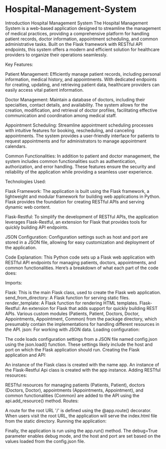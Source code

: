 # Hospital-Management-System

Introduction Hospital Management System
The Hospital Management System is a web-based application designed to streamline the management of medical practices, providing a comprehensive platform for handling patient records, doctor information, appointment scheduling, and common administrative tasks. Built on the Flask framework with RESTful API endpoints, this system offers a modern and efficient solution for healthcare providers to organize their operations seamlessly.

Key Features:

Patient Management: Efficiently manage patient records, including personal information, medical history, and appointments. With dedicated endpoints for creating, updating, and retrieving patient data, healthcare providers can easily access vital patient information.

Doctor Management: Maintain a database of doctors, including their specialties, contact details, and availability. The system allows for the creation, modification, and retrieval of doctor profiles, facilitating effective communication and coordination among medical staff.

Appointment Scheduling: Streamline appointment scheduling processes with intuitive features for booking, rescheduling, and canceling appointments. The system provides a user-friendly interface for patients to request appointments and for administrators to manage appointment calendars.

Common Functionalities: In addition to patient and doctor management, the system includes common functionalities such as authentication, authorization, and error handling. These features ensure the security and reliability of the application while providing a seamless user experience.

Technologies Used:

Flask Framework: The application is built using the Flask framework, a lightweight and modular framework for building web applications in Python. Flask provides the foundation for creating RESTful APIs and serving dynamic web content.

Flask-Restful: To simplify the development of RESTful APIs, the application leverages Flask-Restful, an extension for Flask that provides tools for quickly building API endpoints.

JSON Configuration: Configuration settings such as host and port are stored in a JSON file, allowing for easy customization and deployment of the application.

Code Explanation:
This Python code sets up a Flask web application with RESTful API endpoints for managing patients, doctors, appointments, and common functionalities. Here’s a breakdown of what each part of the code does:

Imports:

Flask: This is the main Flask class, used to create the Flask web application.
send_from_directory: A Flask function for serving static files.
render_template: A Flask function for rendering HTML templates.
Flask-Restful: An extension for Flask that adds support for quickly building REST APIs.
Various custom modules (Patients, Patient, Doctors, Doctor, Appointments, Appointment, Common) from the package directory, which presumably contain the implementations for handling different resources in the API.
json: For working with JSON data.
Loading configuration:

The code loads configuration settings from a JSON file named config.json using the json.load() function. These settings likely include the host and port on which the Flask application should run.
Creating the Flask application and API:

An instance of the Flask class is created with the name app.
An instance of the Flask-Restful Api class is created with the app instance.
Adding RESTful resources:

RESTful resources for managing patients (Patients, Patient), doctors (Doctors, Doctor), appointments (Appointments, Appointment), and common functionalities (Common) are added to the API using the api.add_resource() method.
Routes:

A route for the root URL '/' is defined using the @app.route() decorator. When users visit the root URL, the application will serve the index.html file from the static directory.
Running the application:

Finally, the application is run using the app.run() method. The debug=True parameter enables debug mode, and the host and port are set based on the values loaded from the config.json file.
